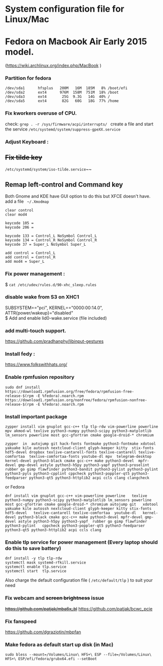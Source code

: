 System configuration file for Linux/Mac 
=======


# Fedora on Macbook Air Early 2015 model.  
(https://wiki.archlinux.org/index.php/MacBook )

### Partition for fedora
```
/dev/sda1      hfsplus   200M   16M  185M   8% /boot/efi
/dev/sda2      ext4      976M  158M  751M  18% /boot
/dev/sda3      ext4       25G  9.3G   14G  40% /
/dev/sda5      ext4       82G   60G   18G  77% /home
```

### Fix kworkers overuse of CPU. 
check:   ` grep . -r /sys/firmware/acpi/interrupts/  `
create a file and start the service  `/etc/systemd/system/suppress-gpeXX.service`

### Adjust Keyboard :

## ~~Fix tilde  key~~
`/etc/systemd/system/iso-tilde.service`~~

## Remap left-control and Command key 
Both Gnome and KDE have GUI option to do this but XFCE doesn't have. add a file ` ~/.Xmodmap` 
```
clear control
clear mod4

keycode 105 =
keycode 206 =

keycode 133 = Control_L NoSymbol Control_L
keycode 134 = Control_R NoSymbol Control_R
keycode 37 = Super_L NoSymbol Super_L

add control = Control_L
add control = Control_R
add mod4 = Super_L
```


### Fix power management  :

$ `cat /etc/udev/rules.d/90-xhc_sleep.rules `
### disable wake from S3 on XHC1
SUBSYSTEM=="pci", KERNEL=="0000:00:14.0", ATTR{power/wakeup}="disabled"  
$ Add and enable lid0-wake.service (file included)
### add multi-touch support. 
https://github.com/pradhanphy/libinput-gestures
### Install fedy : 
https://www.folkswithhats.org/
### Enable rpmfusion repository
`sudo dnf install https://download1.rpmfusion.org/free/fedora/rpmfusion-free-release-$(rpm -E %fedora).noarch.rpm https://download1.rpmfusion.org/nonfree/fedora/rpmfusion-nonfree-release-$(rpm -E %fedora).noarch.rpm`
### Install important package 
`zypper install vim gnuplot gcc-c++ tlp tlp-rdw vim-powerline powerline mpv akmod-wl texlive python3-numpy python3-scipy python3-matplotlib lm_sensors powerline most gcc-gfortran cmake google-droid-* chromium`


`zypper  in  autojump git hack-fonts fontmake python3-fontmake xdotool yakuake kile autossh nextcloud-client glyph-keeper kitty  stix-fonts hdf5-devel dropbox texlive-cantarell-fonts texlive-cantarell texlive-comfortaa  texlive-comfortaa-fonts youtube-dl mpv  telegram-desktop kernel-devel python3-black cmake gcc-c++ make python3-devel  mpfr-devel gmp-devel astyle python3-h5py python3-yapf python3-proselint rubber go gimp flawfinder python3-bandit python3-pylist python3-pylint python3-pyls python3-cpplint cppcheck python3-poppler-qt5 python3-feedparser python3-qt5 python3-httplib2 acpi ccls clang clangcheck`

or Fedora 

`dnf install vim gnuplot gcc-c++ vim-powerline powerline   texlive python3-numpy python3-scipy python3-matplotlib lm_sensors powerline most gcc-gfortran cmake google-droid-* chromium autojump git   xdotool yakuake kile autossh nextcloud-client glyph-keeper kitty stix-fonts hdf5-devel   texlive-cantarell texlive-comfortaa  youtube-dl   kernel-devel python3-black cmake gcc-c++ make python3-devel mpfr-devel gmp-devel astyle python3-h5py python3-yapf  rubber go gimp flawfinder   python3-pylint   cppcheck python3-poppler-qt5 python3-feedparser python3-qt5 python3-httplib2 acpi ccls clang `




### Enable tlp service for power management (**Every laptop should do this to save battery**)
```
dnf install -y tlp tlp-rdw
systemctl mask systemd-rfkill.service  
systemctl enable tlp.service  
systemctl start  tlp.service
```
Also charge the default configuration file ( `/etc/default/tlp` ) to suit your need 
### Fix webcam and ~~screen brightness~~ issue
~~https://github.com/patjak/mba6x_bl~~
https://github.com/patjak/bcwc_pcie
### Fix fanspeed 
https://github.com/dgraziotin/mbpfan
 

### Make fedora as default start up disk (in Mac)
`sudo bless --mount=/Volumes/Linux\ HFS+\ ESP --file=/Volumes/Linux\ HFS+\ ESP/efi/fedora/grubx64.efi --setBoot`


